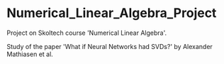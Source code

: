 # Numerical_Linear_Algebra_Project
Project on Skoltech course 'Numerical Linear Algebra'. 

Study of the paper 'What if Neural Networks had SVDs?' by Alexander Mathiasen et al.

